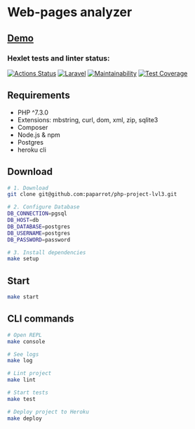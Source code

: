 # Web-pages analyzer

## [Demo](https://calm-tor-41403.herokuapp.com/)

### Hexlet tests and linter status:

[![Actions Status](https://github.com/paparrot/php-project-lvl3/workflows/hexlet-check/badge.svg)](https://github.com/paparrot/php-project-lvl3/actions)
[![Laravel](https://github.com/paparrot/php-project-lvl3/actions/workflows/laravel.yml/badge.svg)](https://github.com/paparrot/php-project-lvl3/actions/workflows/laravel.yml)
[![Maintainability](https://api.codeclimate.com/v1/badges/8495b700c3c406fd5b3c/maintainability)](https://codeclimate.com/github/paparrot/php-project-lvl3/maintainability)
[![Test Coverage](https://api.codeclimate.com/v1/badges/8495b700c3c406fd5b3c/test_coverage)](https://codeclimate.com/github/paparrot/php-project-lvl3/test_coverage)

## Requirements

- PHP ^7.3.0
- Extensions: mbstring, curl, dom, xml, zip, sqlite3
- Composer
- Node.js & npm
- Postgres
- heroku cli

## Download

```bash
# 1. Download
git clone git@github.com:paparrot/php-project-lvl3.git

# 2. Configure Database
DB_CONNECTION=pgsql
DB_HOST=db
DB_DATABASE=postgres
DB_USERNAME=postgres
DB_PASSWORD=password

# 3. Install dependencies
make setup
```

## Start 
```bash
make start
```

## CLI commands
```bash
# Open REPL
make console

# See logs
make log

# Lint project
make lint

# Start tests
make test 

# Deploy project to Heroku
make deploy
```
